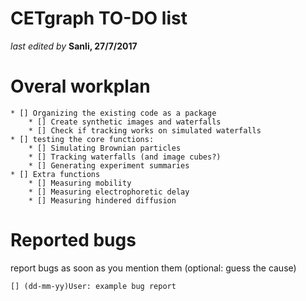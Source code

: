 # CETgraph TO-DO list #
_last edited by_ **Sanli, 27/7/2017** 

# Overal workplan #
    * [] Organizing the existing code as a package
        * [] Create synthetic images and waterfalls
        * [] Check if tracking works on simulated waterfalls
    * [] testing the core functions:
        * [] Simulating Brownian particles
        * [] Tracking waterfalls (and image cubes?)
        * [] Generating experiment summaries
    * [] Extra functions
        * [] Measuring mobility
        * [] Measuring electrophoretic delay 
        * [] Measuring hindered diffusion
        

# Reported bugs #

report bugs as soon as you mention them (optional: guess the cause)

    [] (dd-mm-yy)User: example bug report
    
